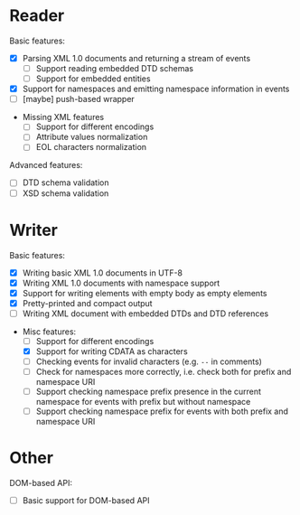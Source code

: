 # Reader

Basic features:
 * [x] Parsing XML 1.0 documents and returning a stream of events
   - [ ] Support reading embedded DTD schemas
   - [ ] Support for embedded entities
 * [x] Support for namespaces and emitting namespace information in events
 * [ ] \[maybe\] push-based wrapper
 * Missing XML features
   - [ ] Support for different encodings
   - [ ] Attribute values normalization
   - [ ] EOL characters normalization

Advanced features:
 * [ ] DTD schema validation
 * [ ] XSD schema validation

# Writer

Basic features:
  * [x] Writing basic XML 1.0 documents in UTF-8
  * [x] Writing XML 1.0 documents with namespace support
  * [x] Support for writing elements with empty body as empty elements
  * [x] Pretty-printed and compact output
  * [ ] Writing XML document with embedded DTDs and DTD references
  * Misc features:
    - [ ] Support for different encodings
    - [x] Support for writing CDATA as characters
    - [ ] Checking events for invalid characters (e.g. `--` in comments)
    - [ ] Check for namespaces more correctly, i.e. check both for prefix and namespace URI
    - [ ] Support checking namespace prefix presence in the current namespace for events with prefix but without namespace
    - [ ] Support checking namespace prefix for events with both prefix and namespace URI

# Other

DOM-based API:
 * [ ] Basic support for DOM-based API
